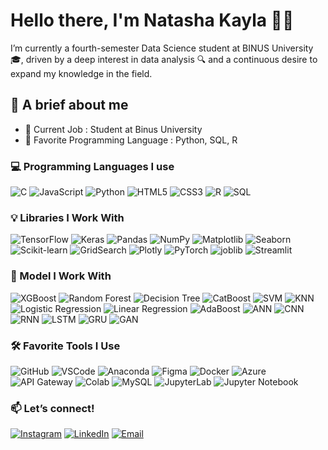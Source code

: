 # Hello there, I'm Natasha Kayla 🤗🙌

I’m currently a fourth-semester Data Science student at BINUS University 🎓, driven by a deep interest in data analysis 🔍 and a continuous desire to expand my knowledge in the field.

## 📌 A brief about me
- 💼 Current Job : Student at Binus University
- 🧠 Favorite Programming Language : Python, SQL, R

### 💻 Programming Languages I use
![C](https://img.shields.io/badge/-C-000?&logo=C)
![JavaScript](https://img.shields.io/badge/-JavaScript-black?logo=javascript)
![Python](https://img.shields.io/badge/-Python-3776AB?logo=python&logoColor=white)
![HTML5](https://img.shields.io/badge/-HTML5-E34F26?logo=html5&logoColor=white)
![CSS3](https://img.shields.io/badge/-CSS3-1572B6?logo=css3&logoColor=white)
![R](https://img.shields.io/badge/-R-276DC3?logo=r&logoColor=white)
![SQL](https://img.shields.io/badge/-SQL-4479A1?logo=mysql&logoColor=white)

### 💡 Libraries I Work With
![TensorFlow](https://img.shields.io/badge/-TensorFlow-FF6F00?logo=tensorflow&logoColor=white)
![Keras](https://img.shields.io/badge/-Keras-D00000?logo=keras&logoColor=white)
![Pandas](https://img.shields.io/badge/-Pandas-150458?logo=pandas&logoColor=white)
![NumPy](https://img.shields.io/badge/-NumPy-013243?logo=numpy&logoColor=white)
![Matplotlib](https://img.shields.io/badge/-Matplotlib-11557C?logo=matplotlib&logoColor=white)
![Seaborn](https://img.shields.io/badge/-Seaborn-2D3F6C?logo=python&logoColor=white)
![Scikit-learn](https://img.shields.io/badge/-Scikit--learn-F7931E?logo=scikit-learn&logoColor=white)
![GridSearch](https://img.shields.io/badge/-GridSearchCV-696969?logo=scikit-learn&logoColor=white)
![Plotly](https://img.shields.io/badge/-Plotly-3F4F75?logo=plotly&logoColor=white)
![PyTorch](https://img.shields.io/badge/-PyTorch-EE4C2C?logo=pytorch&logoColor=white)
![joblib](https://img.shields.io/badge/-joblib-6BAED6?logo=python&logoColor=white)
![Streamlit](https://img.shields.io/badge/-Streamlit-FF4B4B?logo=streamlit&logoColor=white)

### 🧩 Model I Work With
![XGBoost](https://img.shields.io/badge/-XGBoost-AA0000?logo=xgboost&logoColor=white)
![Random Forest](https://img.shields.io/badge/-Random%20Forest-228B22?logo=sklearn&logoColor=white)
![Decision Tree](https://img.shields.io/badge/-Decision%20Tree-32CD32?logo=sklearn&logoColor=white)
![CatBoost](https://img.shields.io/badge/-CatBoost-FFA500?logo=catboost&logoColor=black)
![SVM](https://img.shields.io/badge/-SVM-8A2BE2?logo=scikit-learn&logoColor=white)
![KNN](https://img.shields.io/badge/-KNN-4169E1?logo=scikit-learn&logoColor=white)
![Logistic Regression](https://img.shields.io/badge/-Logistic%20Regression-1E90FF?logo=scikit-learn&logoColor=white)
![Linear Regression](https://img.shields.io/badge/-Linear%20Regression-87CEFA?logo=scikit-learn&logoColor=black)
![AdaBoost](https://img.shields.io/badge/-AdaBoost-F0E68C?logo=scikit-learn&logoColor=black)
![ANN](https://img.shields.io/badge/-ANN-FF1493?logo=tensorflow&logoColor=white)
![CNN](https://img.shields.io/badge/-CNN-FF4500?logo=tensorflow&logoColor=white)
![RNN](https://img.shields.io/badge/-RNN-20B2AA?logo=tensorflow&logoColor=white)
![LSTM](https://img.shields.io/badge/-LSTM-00CED1?logo=tensorflow&logoColor=white)
![GRU](https://img.shields.io/badge/-GRU-4682B4?logo=tensorflow&logoColor=white)
![GAN](https://img.shields.io/badge/-GAN-9932CC?logo=tensorflow&logoColor=white)

### 🛠 Favorite Tools I Use
![GitHub](https://img.shields.io/badge/-GitHub-181717?logo=github&logoColor=white)
![VSCode](https://img.shields.io/badge/-VSCode-007ACC?logo=visual-studio-code&logoColor=white)
![Anaconda](https://img.shields.io/badge/-Anaconda-44A833?logo=anaconda&logoColor=white)
![Figma](https://img.shields.io/badge/-Figma-F24E1E?logo=figma&logoColor=white)
![Docker](https://img.shields.io/badge/-Docker-2496ED?logo=docker&logoColor=white)
![Azure](https://img.shields.io/badge/-Azure-0078D4?logo=microsoftazure&logoColor=white)
![API Gateway](https://img.shields.io/badge/-API%20Gateway-4B8BBE?logo=fastapi&logoColor=white)
![Colab](https://img.shields.io/badge/-Colab-F9AB00?logo=googlecolab&logoColor=white)
![MySQL](https://img.shields.io/badge/-MySQL-4479A1?logo=mysql&logoColor=white)
![JupyterLab](https://img.shields.io/badge/-JupyterLab-F37626?logo=jupyter&logoColor=white)
![Jupyter Notebook](https://img.shields.io/badge/-Jupyter%20Notebook-F37626?logo=jupyter&logoColor=white)

### 📫 Let’s connect!
[![Instagram](https://img.shields.io/badge/-Instagram-C13584?logo=instagram&logoColor=white)](https://www.instagram.com/natashakaylaa_/)
[![LinkedIn](https://img.shields.io/badge/-LinkedIn-blue?logo=linkedin&logoColor=white)](https://www.linkedin.com/in/natasha-kayla-cahyadi-3481ab305?utm_source=share&utm_campaign=share_via&utm_content=profile&utm_medium=ios_app )
[![Email](https://img.shields.io/badge/-Email-D14836?logo=gmail&logoColor=white)](mailto:natashakaylaa@gmail.com)
